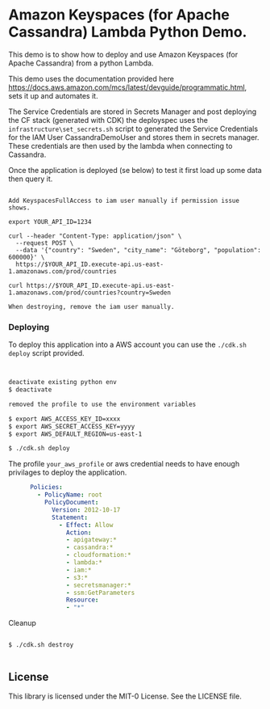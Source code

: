 # Amazon Keyspaces (for Apache Cassandra) Lambda Python Demo.

This demo is to show how to deploy and use Amazon Keyspaces (for Apache Cassandra) from a python Lambda.

This demo uses the documentation provided here https://docs.aws.amazon.com/mcs/latest/devguide/programmatic.html, sets it up and automates it.

The Service Credentials are stored in Secrets Manager and post deploying the CF stack (generated with CDK) the deployspec uses the `infrastructure\set_secrets.sh` script to generated the Service Credentials for the IAM User CassandraDemoUser and stores them in secrets manager. These credentials are then used by the lambda when connecting to Cassandra.

Once the application is deployed (se below) to test it first load up some data then query it.

````

Add KeyspacesFullAccess to iam user manually if permission issue shows.

export YOUR_API_ID=1234

curl --header "Content-Type: application/json" \
  --request POST \
  --data '{"country": "Sweden", "city_name": "Göteborg", "population": 600000}' \
  https://$YOUR_API_ID.execute-api.us-east-1.amazonaws.com/prod/countries
  
curl https://$YOUR_API_ID.execute-api.us-east-1.amazonaws.com/prod/countries?country=Sweden

When destroying, remove the iam user manually.

````

### Deploying 

To deploy this application into a AWS account you can use the `./cdk.sh deploy` script provided. 

````bash 


deactivate existing python env 
$ deactivate

removed the profile to use the environment variables

$ export AWS_ACCESS_KEY_ID=xxxx
$ export AWS_SECRET_ACCESS_KEY=yyyy
$ export AWS_DEFAULT_REGION=us-east-1

$ ./cdk.sh deploy

````
The profile `your_aws_profile` or aws credential needs to have enough privilages to deploy the application.

````yml
      Policies:
        - PolicyName: root
          PolicyDocument:
            Version: 2012-10-17
            Statement:
              - Effect: Allow
                Action:
                - apigateway:*
                - cassandra:*
                - cloudformation:*
                - lambda:*
                - iam:*
                - s3:*
                - secretsmanager:*
                - ssm:GetParameters
                Resource:
                - "*"
````

Cleanup

```

$ ./cdk.sh destroy


```

## License

This library is licensed under the MIT-0 License. See the LICENSE file.

